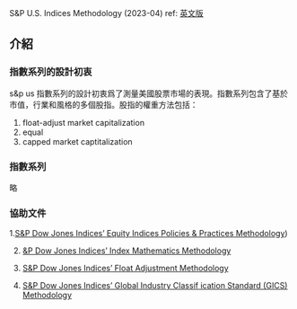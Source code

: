 S&P U.S. Indices Methodology (2023-04)
ref: [英文版](https://www.spglobal.com/spdji/en/documents/methodologies/methodology-sp-us-indices.pdf)
## 介紹
### 指數系列的設計初衷
s&p us 指數系列的設計初衷爲了測量美國股票市場的表現。指數系列包含了基於市值，行業和風格的多個股指。股指的權重方法包括：
  1. float-adjust market capitalization
  2. equal
  3. capped market captitalization
### 指數系列
  略
 
### 協助文件
1.[S&P Dow Jones Indices’ Equity Indices Policies &
Practices Methodology](http://us.spindices.com/documents/methodologies/methodology-sp-equity-indices-policies-practices.pdf?force_download=true))

2. [&P Dow Jones Indices’ Index Mathematics
Methodology](http://us.spindices.com/documents/methodologies/methodology-index-math.pdf?force_download=true)

3. [S&P Dow Jones Indices’ Float Adjustment
Methodology](http://us.spindices.com/documents/index-policies/methodology-sp-float-adjustment.pdf?force_download=true)

4. [S&P Dow Jones Indices’ Global Industry
Classif ication Standard (GICS) Methodology](http://us.spindices.com/documents/methodologies/methodology-gics.pdf?force_download=true)
